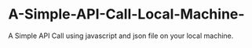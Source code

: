 # A-Simple-API-Call-Local-Machine-
A Simple API Call using javascript and json file on your local machine.

